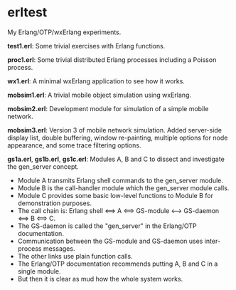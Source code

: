 # erltest
My Erlang/OTP/wxErlang experiments.

**test1.erl**: Some trivial exercises with Erlang functions.

**proc1.erl**: Some trivial distributed Erlang processes including a Poisson process.

**wx1.erl**: A minimal wxErlang application to see how it works.

**mobsim1.erl**: A trivial mobile object simulation using wxErlang.

**mobsim2.erl**: Development module for simulation of a simple mobile network.

**mobsim3.erl**: Version 3 of mobile network simulation. Added server-side display list, double buffering, window re-painting, multiple options for node appearance, and some trace filtering options.

**gs1a.erl**, **gs1b.erl**, **gs1c.erl**: Modules A, B and C to dissect and investigate the gen_server concept.
* Module A transmits Erlang shell commands to the gen_server module.
* Module B is the call-handler module which the gen_server module calls.
* Module C provides some basic low-level functions to Module B for demonstration purposes.
* The call chain is: Erlang shell <==> A <==> GS-module <--> GS-daemon <==> B <==> C.
* The GS-daemon is called the "gen_server" in the Erlang/OTP documentation.
* Communication between the GS-module and GS-daemon uses inter-process messages.
* The other links use plain function calls.
* The Erlang/OTP documentation recommends putting A, B and C in a single module.
* But then it is clear as mud how the whole system works.

